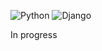 ![Python](https://img.shields.io/badge/Python-3.7-blue.svg) ![Django](https://img.shields.io/badge/Django-2.1.7-blue.svg)

In progress